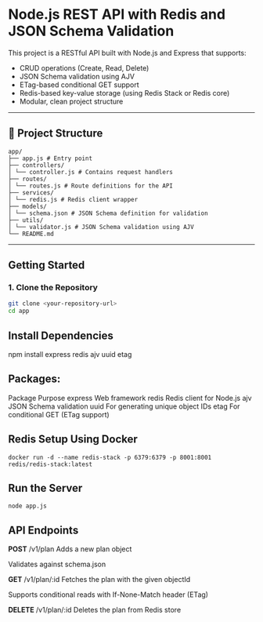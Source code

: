 # Node.js REST API with Redis and JSON Schema Validation

This project is a RESTful API built with Node.js and Express that supports:

- CRUD operations (Create, Read, Delete)
- JSON Schema validation using AJV
- ETag-based conditional GET support
- Redis-based key-value storage (using Redis Stack or Redis core)
- Modular, clean project structure

---

## 📁 Project Structure
```
app/
├── app.js # Entry point
├── controllers/
│ └── controller.js # Contains request handlers
├── routes/
│ └── routes.js # Route definitions for the API
├── services/
│ └── redis.js # Redis client wrapper
├── models/
│ └── schema.json # JSON Schema definition for validation
├── utils/
│ └── validator.js # JSON Schema validation using AJV
└── README.md
```
---

## Getting Started

### 1. Clone the Repository

```bash
git clone <your-repository-url>
cd app

```
##  Install Dependencies
npm install express redis ajv uuid etag

## Packages:

Package	    Purpose
express	    Web framework
redis	    Redis client for Node.js
ajv	        JSON Schema validation
uuid	    For generating unique object IDs
etag	    For conditional GET (ETag support)

##  Redis Setup Using Docker
```
docker run -d --name redis-stack -p 6379:6379 -p 8001:8001 redis/redis-stack:latest
```

## Run the Server
```
node app.js
```

## API Endpoints
**POST** /v1/plan
Adds a new plan object

Validates against schema.json

**GET** /v1/plan/:id
Fetches the plan with the given objectId

Supports conditional reads with If-None-Match header (ETag)

**DELETE** /v1/plan/:id
Deletes the plan from Redis store